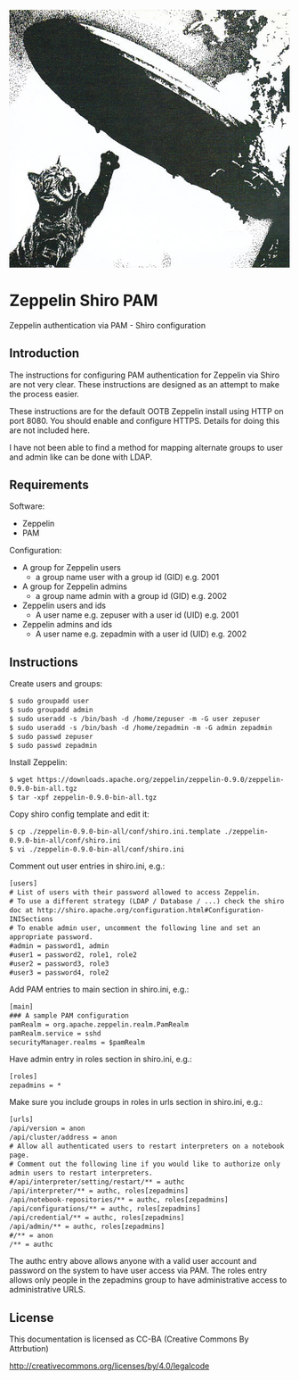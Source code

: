 ![alt tag](https://raw.githubusercontent.com/lateralblast/zeppelin-shiro-pam/master/cat_zeppelin.png)

Zeppelin Shiro PAM
==================

Zeppelin authentication via PAM - Shiro configuration

Introduction
------------

The instructions for configuring PAM authentication for Zeppelin via Shiro are not very clear.
These instructions are designed as an attempt to make the process easier.

These instructions are for the default OOTB Zeppelin install using HTTP on port 8080.
You should enable and configure HTTPS. Details for doing this are not included here.

I have not been able to find a method for mapping alternate groups to user and admin like can be done with LDAP.

Requirements
------------

Software:

- Zeppelin
- PAM

Configuration:

- A group for Zeppelin users
  - a group name user with a group id (GID) e.g. 2001
- A group for Zeppelin admins
  - a group name admin with a group id (GID) e.g. 2002
- Zeppelin users and ids
  - A user name e.g. zepuser with a user id (UID) e.g. 2001
- Zeppelin admins and ids
  - A user name e.g. zepadmin with a user id (UID) e.g. 2002

Instructions
------------

Create users and groups:

```
$ sudo groupadd user
$ sudo groupadd admin
$ sudo useradd -s /bin/bash -d /home/zepuser -m -G user zepuser
$ sudo useradd -s /bin/bash -d /home/zepadmin -m -G admin zepadmin
$ sudo passwd zepuser
$ sudo passwd zepadmin
```

Install Zeppelin:

```
$ wget https://downloads.apache.org/zeppelin/zeppelin-0.9.0/zeppelin-0.9.0-bin-all.tgz 
$ tar -xpf zeppelin-0.9.0-bin-all.tgz
```

Copy shiro config template and edit it:

```
$ cp ./zeppelin-0.9.0-bin-all/conf/shiro.ini.template ./zeppelin-0.9.0-bin-all/conf/shiro.ini
$ vi ./zeppelin-0.9.0-bin-all/conf/shiro.ini
```

Comment out user entries in shiro.ini, e.g.:

```
[users]
# List of users with their password allowed to access Zeppelin.
# To use a different strategy (LDAP / Database / ...) check the shiro doc at http://shiro.apache.org/configuration.html#Configuration-INISections
# To enable admin user, uncomment the following line and set an appropriate password.
#admin = password1, admin
#user1 = password2, role1, role2
#user2 = password3, role3
#user3 = password4, role2
```

Add PAM entries to main section in shiro.ini, e.g.:

```
[main]
### A sample PAM configuration
pamRealm = org.apache.zeppelin.realm.PamRealm
pamRealm.service = sshd
securityManager.realms = $pamRealm
```

Have admin entry in roles section in shiro.ini, e.g.:

```
[roles]
zepadmins = *
```

Make sure you include groups in roles in urls section in shiro.ini, e.g.:

```
[urls]
/api/version = anon
/api/cluster/address = anon
# Allow all authenticated users to restart interpreters on a notebook page.
# Comment out the following line if you would like to authorize only admin users to restart interpreters.
#/api/interpreter/setting/restart/** = authc
/api/interpreter/** = authc, roles[zepadmins]
/api/notebook-repositories/** = authc, roles[zepadmins]
/api/configurations/** = authc, roles[zepadmins]
/api/credential/** = authc, roles[zepadmins]
/api/admin/** = authc, roles[zepadmins]
#/** = anon
/** = authc
```

The authc entry above allows anyone with a valid user account and password on the system to have user access via PAM.
The roles entry allows only people in the zepadmins group to have administrative access to administrative URLS.

License
-------

This documentation is licensed as CC-BA (Creative Commons By Attrbution)

http://creativecommons.org/licenses/by/4.0/legalcode
